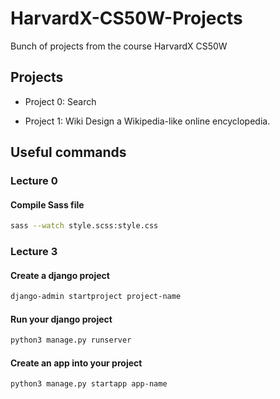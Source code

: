 # HarvardX-CS50W-Projects

Bunch of projects from the course HarvardX CS50W

## Projects

- Project 0: Search

- Project 1: Wiki
  Design a Wikipedia-like online encyclopedia.

## Useful commands

### Lecture 0

#### Compile Sass file

```bash
sass --watch style.scss:style.css
```

### Lecture 3

#### Create a django project

```bash
django-admin startproject project-name
```

#### Run your django project

```bash
python3 manage.py runserver
```

#### Create an app into your project

```bash
python3 manage.py startapp app-name
```
